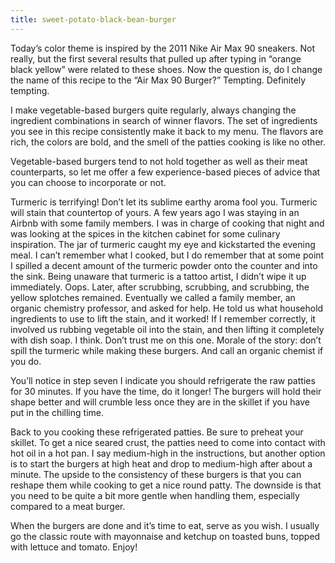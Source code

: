 ```yaml
---
title: sweet-potato-black-bean-burger
---
```


Today’s color theme is inspired by the 2011 Nike Air Max 90 sneakers. Not really, but the first several results that pulled up after typing in “orange black yellow” were related to these shoes. Now the question is, do I change the name of this recipe to the “Air Max 90 Burger?” Tempting. Definitely tempting.

I make vegetable-based burgers quite regularly, always changing the ingredient combinations in search of winner flavors. The set of ingredients you see in this recipe consistently make it back to my menu. The flavors are rich, the colors are bold, and the smell of the patties cooking is like no other.

Vegetable-based burgers tend to not hold together as well as their meat counterparts, so let me offer a few experience-based pieces of advice that you can choose to incorporate or not.

Turmeric is terrifying! Don’t let its sublime earthy aroma fool you. Turmeric will stain that countertop of yours. A few years ago I was staying in an Airbnb with some family members. I was in charge of cooking that night and was looking at the spices in the kitchen cabinet for some culinary inspiration. The jar of turmeric caught my eye and kickstarted the evening meal. I can’t remember what I cooked, but I do remember that at some point I spilled a decent amount of the turmeric powder onto the counter and into the sink. Being unaware that turmeric is a tattoo artist, I didn’t wipe it up immediately. Oops. Later, after scrubbing, scrubbing, and scrubbing, the yellow splotches remained. Eventually we called a family member, an organic chemistry professor, and asked for help. He told us what household ingredients to use to lift the stain, and it worked! If I remember correctly, it involved us rubbing vegetable oil into the stain, and then lifting it completely with dish soap. I think. Don’t trust me on this one. Morale of the story: don’t spill the turmeric while making these burgers. And call an organic chemist if you do.

You’ll notice in step seven I indicate you should refrigerate the raw patties for 30 minutes. If you have the time, do it longer! The burgers will hold their shape better and will crumble less once they are in the skillet if you have put in the chilling time. 

Back to you cooking these refrigerated patties. Be sure to preheat your skillet. To get a nice seared crust, the patties need to come into contact with hot oil in a hot pan. I say medium-high in the instructions, but another option is to start the burgers at high heat and drop to medium-high after about a minute. The upside to the consistency of these burgers is that you can reshape them while cooking to get a nice round patty. The downside is that you need to be quite a bit more gentle when handling them, especially compared to a meat burger.

When the burgers are done and it’s time to eat, serve as you wish. I usually go the classic route with mayonnaise and ketchup on toasted buns, topped with lettuce and tomato. Enjoy! 
